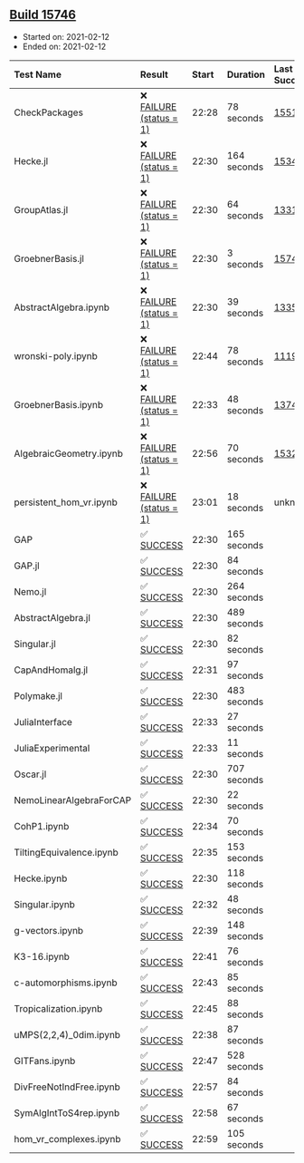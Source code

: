 ## [Build 15746](https://oscarci.mathematik.uni-kl.de/job/oscar/15746/)

* Started on: 2021-02-12
* Ended on: 2021-02-12

| Test Name    | Result | Start | Duration | Last Success | First Failure |
|:-------------|:-------|:------|:---------|:-------------|:--------------|
| CheckPackages | ❌ [FAILURE (status = 1)](https://oscarci.mathematik.uni-kl.de/job/oscar/15746/artifact/logs/build-15746/CheckPackages.log) | 22:28 | 78 seconds | [15514](https://oscarci.mathematik.uni-kl.de/job/oscar/15514/) | [15515](https://oscarci.mathematik.uni-kl.de/job/oscar/15515/) |
| Hecke.jl | ❌ [FAILURE (status = 1)](https://oscarci.mathematik.uni-kl.de/job/oscar/15746/artifact/logs/build-15746/Hecke.jl.log) | 22:30 | 164 seconds | [15344](https://oscarci.mathematik.uni-kl.de/job/oscar/15344/) | [15348](https://oscarci.mathematik.uni-kl.de/job/oscar/15348/) |
| GroupAtlas.jl | ❌ [FAILURE (status = 1)](https://oscarci.mathematik.uni-kl.de/job/oscar/15746/artifact/logs/build-15746/GroupAtlas.jl.log) | 22:30 | 64 seconds | [13311](https://oscarci.mathematik.uni-kl.de/job/oscar/13311/) | [13312](https://oscarci.mathematik.uni-kl.de/job/oscar/13312/) |
| GroebnerBasis.jl | ❌ [FAILURE (status = 1)](https://oscarci.mathematik.uni-kl.de/job/oscar/15746/artifact/logs/build-15746/GroebnerBasis.jl.log) | 22:30 | 3 seconds | [15745](https://oscarci.mathematik.uni-kl.de/job/oscar/15745/) | [15746](https://oscarci.mathematik.uni-kl.de/job/oscar/15746/) |
| AbstractAlgebra.ipynb | ❌ [FAILURE (status = 1)](https://oscarci.mathematik.uni-kl.de/job/oscar/15746/artifact/logs/build-15746/AbstractAlgebra.ipynb.log) | 22:30 | 39 seconds | [13355](https://oscarci.mathematik.uni-kl.de/job/oscar/13355/) | [13356](https://oscarci.mathematik.uni-kl.de/job/oscar/13356/) |
| wronski-poly.ipynb | ❌ [FAILURE (status = 1)](https://oscarci.mathematik.uni-kl.de/job/oscar/15746/artifact/logs/build-15746/wronski-poly.ipynb.log) | 22:44 | 78 seconds | [11192](https://oscarci.mathematik.uni-kl.de/job/oscar/11192/) | [11193](https://oscarci.mathematik.uni-kl.de/job/oscar/11193/) |
| GroebnerBasis.ipynb | ❌ [FAILURE (status = 1)](https://oscarci.mathematik.uni-kl.de/job/oscar/15746/artifact/logs/build-15746/GroebnerBasis.ipynb.log) | 22:33 | 48 seconds | [13748](https://oscarci.mathematik.uni-kl.de/job/oscar/13748/) | [13749](https://oscarci.mathematik.uni-kl.de/job/oscar/13749/) |
| AlgebraicGeometry.ipynb | ❌ [FAILURE (status = 1)](https://oscarci.mathematik.uni-kl.de/job/oscar/15746/artifact/logs/build-15746/AlgebraicGeometry.ipynb.log) | 22:56 | 70 seconds | [15322](https://oscarci.mathematik.uni-kl.de/job/oscar/15322/) | [15323](https://oscarci.mathematik.uni-kl.de/job/oscar/15323/) |
| persistent_hom_vr.ipynb | ❌ [FAILURE (status = 1)](https://oscarci.mathematik.uni-kl.de/job/oscar/15746/artifact/logs/build-15746/persistent_hom_vr.ipynb.log) | 23:01 | 18 seconds | unknown | unknown |
| GAP | ✅ [SUCCESS](https://oscarci.mathematik.uni-kl.de/job/oscar/15746/artifact/logs/build-15746/GAP.log) | 22:30 | 165 seconds |  |  |
| GAP.jl | ✅ [SUCCESS](https://oscarci.mathematik.uni-kl.de/job/oscar/15746/artifact/logs/build-15746/GAP.jl.log) | 22:30 | 84 seconds |  |  |
| Nemo.jl | ✅ [SUCCESS](https://oscarci.mathematik.uni-kl.de/job/oscar/15746/artifact/logs/build-15746/Nemo.jl.log) | 22:30 | 264 seconds |  |  |
| AbstractAlgebra.jl | ✅ [SUCCESS](https://oscarci.mathematik.uni-kl.de/job/oscar/15746/artifact/logs/build-15746/AbstractAlgebra.jl.log) | 22:30 | 489 seconds |  |  |
| Singular.jl | ✅ [SUCCESS](https://oscarci.mathematik.uni-kl.de/job/oscar/15746/artifact/logs/build-15746/Singular.jl.log) | 22:30 | 82 seconds |  |  |
| CapAndHomalg.jl | ✅ [SUCCESS](https://oscarci.mathematik.uni-kl.de/job/oscar/15746/artifact/logs/build-15746/CapAndHomalg.jl.log) | 22:31 | 97 seconds |  |  |
| Polymake.jl | ✅ [SUCCESS](https://oscarci.mathematik.uni-kl.de/job/oscar/15746/artifact/logs/build-15746/Polymake.jl.log) | 22:30 | 483 seconds |  |  |
| JuliaInterface | ✅ [SUCCESS](https://oscarci.mathematik.uni-kl.de/job/oscar/15746/artifact/logs/build-15746/JuliaInterface.log) | 22:33 | 27 seconds |  |  |
| JuliaExperimental | ✅ [SUCCESS](https://oscarci.mathematik.uni-kl.de/job/oscar/15746/artifact/logs/build-15746/JuliaExperimental.log) | 22:33 | 11 seconds |  |  |
| Oscar.jl | ✅ [SUCCESS](https://oscarci.mathematik.uni-kl.de/job/oscar/15746/artifact/logs/build-15746/Oscar.jl.log) | 22:30 | 707 seconds |  |  |
| NemoLinearAlgebraForCAP | ✅ [SUCCESS](https://oscarci.mathematik.uni-kl.de/job/oscar/15746/artifact/logs/build-15746/NemoLinearAlgebraForCAP.log) | 22:30 | 22 seconds |  |  |
| CohP1.ipynb | ✅ [SUCCESS](https://oscarci.mathematik.uni-kl.de/job/oscar/15746/artifact/logs/build-15746/CohP1.ipynb.log) | 22:34 | 70 seconds |  |  |
| TiltingEquivalence.ipynb | ✅ [SUCCESS](https://oscarci.mathematik.uni-kl.de/job/oscar/15746/artifact/logs/build-15746/TiltingEquivalence.ipynb.log) | 22:35 | 153 seconds |  |  |
| Hecke.ipynb | ✅ [SUCCESS](https://oscarci.mathematik.uni-kl.de/job/oscar/15746/artifact/logs/build-15746/Hecke.ipynb.log) | 22:30 | 118 seconds |  |  |
| Singular.ipynb | ✅ [SUCCESS](https://oscarci.mathematik.uni-kl.de/job/oscar/15746/artifact/logs/build-15746/Singular.ipynb.log) | 22:32 | 48 seconds |  |  |
| g-vectors.ipynb | ✅ [SUCCESS](https://oscarci.mathematik.uni-kl.de/job/oscar/15746/artifact/logs/build-15746/g-vectors.ipynb.log) | 22:39 | 148 seconds |  |  |
| K3-16.ipynb | ✅ [SUCCESS](https://oscarci.mathematik.uni-kl.de/job/oscar/15746/artifact/logs/build-15746/K3-16.ipynb.log) | 22:41 | 76 seconds |  |  |
| c-automorphisms.ipynb | ✅ [SUCCESS](https://oscarci.mathematik.uni-kl.de/job/oscar/15746/artifact/logs/build-15746/c-automorphisms.ipynb.log) | 22:43 | 85 seconds |  |  |
| Tropicalization.ipynb | ✅ [SUCCESS](https://oscarci.mathematik.uni-kl.de/job/oscar/15746/artifact/logs/build-15746/Tropicalization.ipynb.log) | 22:45 | 88 seconds |  |  |
| uMPS(2,2,4)_0dim.ipynb | ✅ [SUCCESS](https://oscarci.mathematik.uni-kl.de/job/oscar/15746/artifact/logs/build-15746/uMPS-2-2-4-_0dim.ipynb.log) | 22:38 | 87 seconds |  |  |
| GITFans.ipynb | ✅ [SUCCESS](https://oscarci.mathematik.uni-kl.de/job/oscar/15746/artifact/logs/build-15746/GITFans.ipynb.log) | 22:47 | 528 seconds |  |  |
| DivFreeNotIndFree.ipynb | ✅ [SUCCESS](https://oscarci.mathematik.uni-kl.de/job/oscar/15746/artifact/logs/build-15746/DivFreeNotIndFree.ipynb.log) | 22:57 | 84 seconds |  |  |
| SymAlgIntToS4rep.ipynb | ✅ [SUCCESS](https://oscarci.mathematik.uni-kl.de/job/oscar/15746/artifact/logs/build-15746/SymAlgIntToS4rep.ipynb.log) | 22:58 | 67 seconds |  |  |
| hom_vr_complexes.ipynb | ✅ [SUCCESS](https://oscarci.mathematik.uni-kl.de/job/oscar/15746/artifact/logs/build-15746/hom_vr_complexes.ipynb.log) | 22:59 | 105 seconds |  |  |
